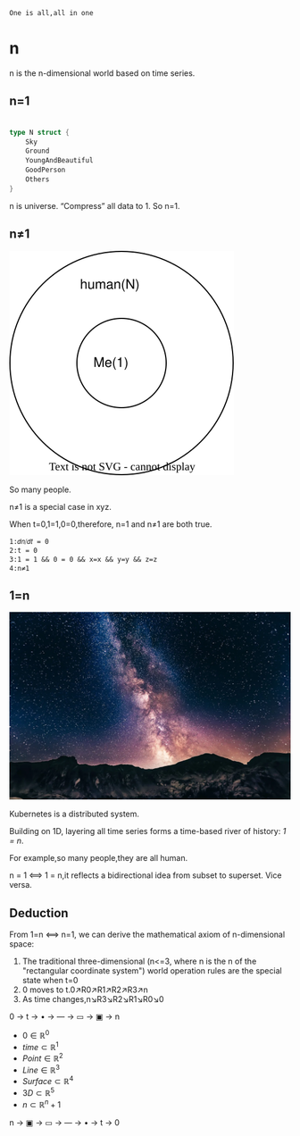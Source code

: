     One is all,all in one
    
# n

n is the n-dimensional world based on time series.

## n=1

```go

type N struct {
	Sky
	Ground
	YoungAndBeautiful
	GoodPerson
	Others
}

```

n is universe.
“Compress” all data to 1.
So n=1.

## n≠1

![image](1=N.svg)

So many people.

n≠1 is a special case in xyz.

When t=0,1=1,0=0,therefore, n=1 and n≠1 are both true.

```
1:𝑑𝑛⧸𝑑𝑡 = 0
2:t = 0
3:1 = 1 && 0 = 0 && x=x && y=y && z=z
4:n≠1
```

## 1=n

![image](n.webp)

Kubernetes is a distributed system.

Building on 1D, layering all time series forms a time-based river of history: *1 = n*.

For example,so many people,they are all human.

n = 1 ⟺ 1 = n,it reflects a bidirectional idea from subset to superset.
Vice versa.

## Deduction

From 1=n ⟺ n=1, we can derive the mathematical axiom of n-dimensional space:

1. The traditional three-dimensional (n<=3, where n is the n of the "rectangular coordinate system") world operation rules are the special state when t=0
1. 0 moves to t.0↗️R0↗️R1↗️R2↗️R3↗️n
1. As time changes,n↘️R3↘️R2↘️R1↘️R0↘️0

0 → t → • → ― → ▭ → ▣ → n

- $0 \in \mathbb{R}^0$
- $time \subset \mathbb{R}^1$
- $Point \in \mathbb{R}^2$
- $Line \in \mathbb{R}^3$
- $Surface \subset \mathbb{R}^4$
- $3D \subset \mathbb{R}^5$
- $n \subset \mathbb{R}^n+1$

n → ▣ → ▭ → ― → • → t → 0
